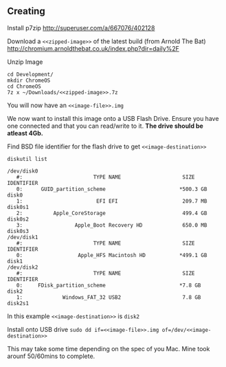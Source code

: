 ## Creating 


Install p7zip
http://superuser.com/a/667076/402128


Download a `<<zipped-image>>` of the latest build (from Arnold The Bat)
http://chromium.arnoldthebat.co.uk/index.php?dir=daily%2F


Unzip Image
```
cd Development/
mkdir ChromeOS
cd ChromeOS
7z x ~/Downloads/<<zipped-image>>.7z
```

You will now have an `<<image-file>>.img`

We now want to install this image onto a USB Flash Drive. Ensure you have one connected and that you can read/write to it. **The drive should be atleast 4Gb.**

Find BSD file identifier for the flash drive to get `<<image-destination>>`
```
diskutil list

/dev/disk0
   #:                       TYPE NAME                    SIZE       IDENTIFIER
   0:      GUID_partition_scheme                        *500.3 GB   disk0
   1:                        EFI EFI                     209.7 MB   disk0s1
   2:          Apple_CoreStorage                         499.4 GB   disk0s2
   3:                 Apple_Boot Recovery HD             650.0 MB   disk0s3
/dev/disk1
   #:                       TYPE NAME                    SIZE       IDENTIFIER
   0:                  Apple_HFS Macintosh HD           *499.1 GB   disk1
/dev/disk2
   #:                       TYPE NAME                    SIZE       IDENTIFIER
   0:     FDisk_partition_scheme                        *7.8 GB     disk2
   1:             Windows_FAT_32 USB2                    7.8 GB     disk2s1
```

In this example `<<image-destination>>` is `disk2`

Install onto USB drive
`sudo dd if=<<image-file>>.img of=/dev/<<image-destination>>`

This may take some time depending on the spec of you Mac. Mine took arounf 50/60mins to complete.



